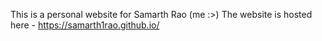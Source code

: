 This is a personal website for Samarth Rao (me :>)
The website is hosted here - https://samarth1rao.github.io/

